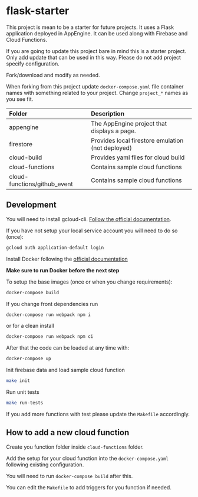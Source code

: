 # flask-starter

This project is mean to be a starter for future projects.
It uses a Flask application deployed in AppEngine.
It can be used along with Firebase and Cloud Functions.

If you are going to update this project bare in mind this is a starter project. Only add update that can be used in this way. Please do not add project specify configuration.

Fork/download and modify as needed.

When forking from this project update `docker-compose.yaml` file container names with something related to your project.
Change `project_*` names as you see fit.

| Folder                       | Description                                       |
| :--------------------------- | :------------------------------------------------ |
| appengine                    | The AppEngine project that displays a page.       |
| firestore                    | Provides local firestore emulation (not deployed) |
| cloud-build                  | Provides yaml files for cloud build               |
| cloud-functions              | Contains sample cloud functions                   |
| cloud-functions/github_event | Contains sample cloud functions                   |

## Development

You will need to install gcloud-cli. [Follow the official documentation](https://cloud.google.com/sdk/docs/install-sdk).

If you have not setup your local service account you will need to do so (once):

```bash
gcloud auth application-default login
```

Install Docker following the [official documentation](https://www.docker.com/get-started/)

**Make sure to run Docker before the next step**

To setup the base images (once or when you change requirements):

```bash
docker-compose build
```

If you change front dependencies run

```bash
docker-compose run webpack npm i
```

or for a clean install

```bash
docker-compose run webpack npm ci
```


After that the code can be loaded at any time with:

```bash
docker-compose up
```

Init firebase data and load sample cloud function

```bash
make init
```

Run unit tests

```bash
make run-tests
```

If you add more functions with test please update the `Makefile` accordingly.

## How to add a new cloud function

Create you function folder inside `cloud-functions` folder.

Add the setup for your cloud function into the `docker-compose.yaml` following existing configuration.

You will need to run `docker-compose build` after this.

You can edit the `Makefile` to add triggers for you function if needed.
